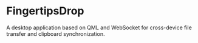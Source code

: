 # FingertipsDrop
A desktop application based on QML and WebSocket for cross-device file transfer and clipboard synchronization.
